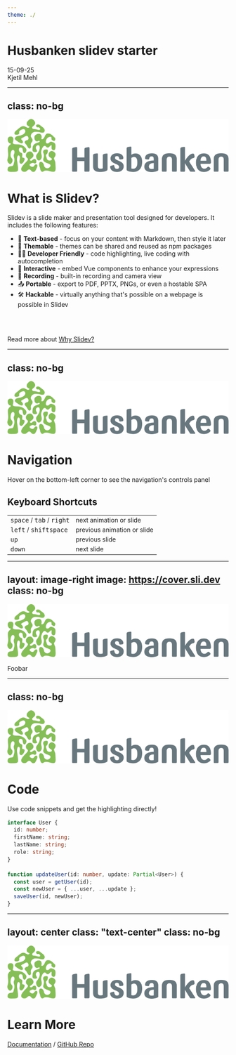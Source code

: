 ```yaml
---
theme: ./
---
```



# Husbanken slidev starter

<div class="flex justify-start items-center gap-8 pt-8">
  <div class="text-center">
    <div>15-09-25</div>
  </div>
  <div class="text-center">
    <div>Kjetil Mehl</div>
  </div>
</div>

---
class: no-bg
---

<img src="/images/husbanken-logo-hoved.svg" alt="Husbanken" class="absolute bottom-4 left-4 h-6" />

# What is Slidev?

Slidev is a slide maker and presentation tool designed for developers. It includes the following features:

- 📝 **Text-based** - focus on your content with Markdown, then style it later
- 🎨 **Themable** - themes can be shared and reused as npm packages
- 🧑‍💻 **Developer Friendly** - code highlighting, live coding with autocompletion
- 🤹 **Interactive** - embed Vue components to enhance your expressions
- 🎥 **Recording** - built-in recording and camera view
- 📤 **Portable** - export to PDF, PPTX, PNGs, or even a hostable SPA
- 🛠 **Hackable** - virtually anything that's possible on a webpage is possible in Slidev

<br>
<br>

Read more about [Why Slidev?](https://sli.dev/guide/why)

---
class: no-bg
---

<img src="/images/husbanken-logo-hoved.svg" alt="Husbanken" class="absolute bottom-4 left-4 h-6" />

# Navigation

Hover on the bottom-left corner to see the navigation's controls panel

## Keyboard Shortcuts

|                                                      |                             |
| ---------------------------------------------------- | --------------------------- |
| <kbd>space</kbd> / <kbd>tab</kbd> / <kbd>right</kbd> | next animation or slide     |
| <kbd>left</kbd> / <kbd>shift</kbd><kbd>space</kbd>   | previous animation or slide |
| <kbd>up</kbd>                                        | previous slide              |
| <kbd>down</kbd>                                      | next slide                  |


---
layout: image-right
image: https://cover.sli.dev
class: no-bg
---

<img src="/images/husbanken-logo-hoved.svg" alt="Husbanken" class="absolute bottom-4 left-4 h-6" />

Foobar 

---
class: no-bg
---

<img src="/images/husbanken-logo-hoved.svg" alt="Husbanken" class="absolute bottom-4 left-4 h-6" />

# Code

Use code snippets and get the highlighting directly!

```ts
interface User {
  id: number;
  firstName: string;
  lastName: string;
  role: string;
}

function updateUser(id: number, update: Partial<User>) {
  const user = getUser(id);
  const newUser = { ...user, ...update };
  saveUser(id, newUser);
}
```

---
layout: center
class: "text-center"
class: no-bg
---

<img src="/images/husbanken-logo-hoved.svg" alt="Husbanken" class="absolute bottom-4 left-4 h-6" />

# Learn More

[Documentation](https://sli.dev) / [GitHub Repo](https://github.com/slidevjs/slidev)
